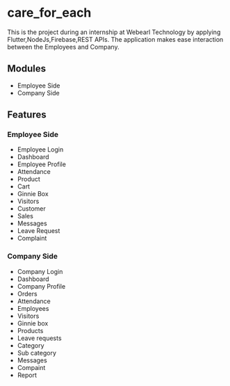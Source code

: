 # care_for_each

This is the project during an internship at Webearl Technology by applying Flutter,NodeJs,Firebase,REST APIs.
The application makes ease interaction between the Employees and Company.

## Modules
- Employee Side
-  Company Side

## Features
### Employee Side
  - Employee Login
  - Dashboard
  - Employee Profile
  - Attendance
  - Product
  - Cart
  - Ginnie Box
  - Visitors
  - Customer
  - Sales
  - Messages
  - Leave Request
  - Complaint
### Company Side
  - Company Login
  - Dashboard
  - Company Profile
  - Orders
  - Attendance
  - Employees
  - Visitors
  - Ginnie box
  - Products
  - Leave requests
  - Category
  - Sub category
  - Messages
  - Compaint
  - Report
